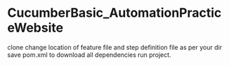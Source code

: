 # CucumberBasic_AutomationPracticeWebsite

clone
change location of feature file and step definition file as per your dir
save pom.xml to download all dependencies
run project.
